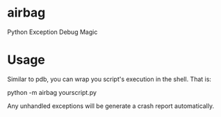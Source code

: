 # airbag
Python Exception Debug Magic

# Usage
Similar to pdb, you can wrap you script's execution in the shell.  That is:

python -m airbag yourscript.py

Any unhandled exceptions will be generate a crash report automatically.
